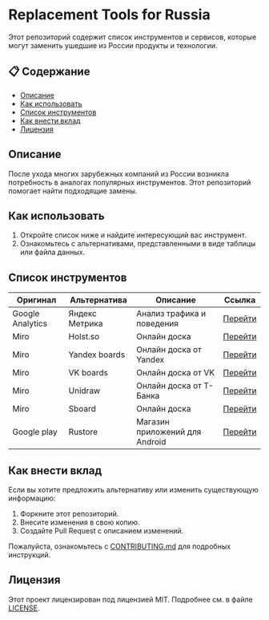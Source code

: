 # Replacement Tools for Russia

Этот репозиторий содержит список инструментов и сервисов, которые могут заменить ушедшие из России продукты и технологии.

## 📋 Содержание
- [Описание](#описание)
- [Как использовать](#как-использовать)
- [Список инструментов](#список-инструментов)
- [Как внести вклад](#как-внести-вклад)
- [Лицензия](#лицензия)

## Описание
После ухода многих зарубежных компаний из России возникла потребность в аналогах популярных инструментов. Этот репозиторий помогает найти подходящие замены.

## Как использовать
1. Откройте список ниже и найдите интересующий вас инструмент.
2. Ознакомьтесь с альтернативами, представленными в виде таблицы или файла данных.

## Список инструментов
| Оригинал         | Альтернатива   | Описание                        | Ссылка                                  |
|------------------|----------------|---------------------------------|-----------------------------------------|
| Google Analytics | Яндекс Метрика | Анализ трафика и поведения      | [Перейти](https://metrika.yandex.ru)    |
| Miro             | Holst.so       | Онлайн доска                    | [Перейти](https://holst.so)             |
| Miro             | Yandex boards  | Онлайн доска от Yandex          | [Перейти](https://boards.yandex.ru/)    |
| Miro             | VK boards      | Онлайн доска от VK              | [Перейти](https://board.vk.company/)    |
| Miro             | Unidraw        | Онлайн доска от Т-Банка         | [Перейти](https://unidraw.io/)          |
| Miro             | Sboard         | Онлайн доска                    | [Перейти](https://sboard.online/)       |
| Google play      | Rustore        | Магазин приложений для Android  | [Перейти](https://www.rustore.ru/)      |
 
## Как внести вклад
Если вы хотите предложить альтернативу или изменить существующую информацию:
1. Форкните этот репозиторий.
2. Внесите изменения в свою копию.
3. Создайте Pull Request с описанием изменений.

Пожалуйста, ознакомьтесь с [CONTRIBUTING.md](CONTRIBUTING.md) для подробных инструкций.

## Лицензия
Этот проект лицензирован под лицензией MIT. Подробнее см. в файле [LICENSE](LICENSE).
